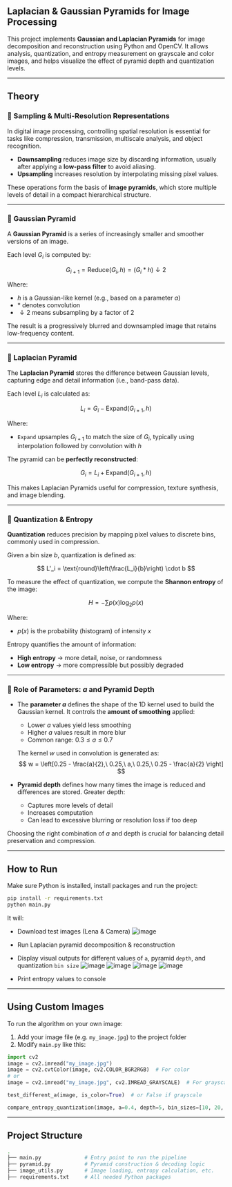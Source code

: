 ##  Laplacian & Gaussian Pyramids for Image Processing

This project implements **Gaussian and Laplacian Pyramids** for image decomposition and reconstruction using Python and OpenCV. It allows analysis, quantization, and entropy measurement on grayscale and color images, and helps visualize the effect of pyramid depth and quantization levels.

---

##  Theory


### 🔹 Sampling & Multi-Resolution Representations

In digital image processing, controlling spatial resolution is essential for tasks like compression, transmission, multiscale analysis, and object recognition.

- **Downsampling** reduces image size by discarding information, usually after applying a **low-pass filter** to avoid aliasing.
- **Upsampling** increases resolution by interpolating missing pixel values.

These operations form the basis of **image pyramids**, which store multiple levels of detail in a compact hierarchical structure.

---

### 🔹 Gaussian Pyramid

A **Gaussian Pyramid** is a series of increasingly smaller and smoother versions of an image.

Each level $G_i$ is computed by:

$$
G_{i+1} = \text{Reduce}(G_i, h) = (G_i * h) \downarrow 2
$$

Where:
- $h$ is a Gaussian-like kernel (e.g., based on a parameter $a$)
- $*$ denotes convolution
- $\downarrow 2$ means subsampling by a factor of 2

The result is a progressively blurred and downsampled image that retains low-frequency content.

---

### 🔹 Laplacian Pyramid

The **Laplacian Pyramid** stores the difference between Gaussian levels, capturing edge and detail information (i.e., band-pass data).

Each level $L_i$ is calculated as:

$$
L_i = G_i - \text{Expand}(G_{i+1}, h)
$$

Where:
- `Expand` upsamples $G_{i+1}$ to match the size of $G_i$, typically using interpolation followed by convolution with $h$

The pyramid can be **perfectly reconstructed**:

$$
G_i = L_i + \text{Expand}(G_{i+1}, h)
$$

This makes Laplacian Pyramids useful for compression, texture synthesis, and image blending.

---

### 🔹 Quantization & Entropy

**Quantization** reduces precision by mapping pixel values to discrete bins, commonly used in compression.

Given a bin size $b$, quantization is defined as:

$$
L'_i = \text{round}\left(\frac{L_i}{b}\right) \cdot b
$$

To measure the effect of quantization, we compute the **Shannon entropy** of the image:

$$
H = -\sum p(x) \log_2 p(x)
$$

Where:
- $p(x)$ is the probability (histogram) of intensity $x$

Entropy quantifies the amount of information:
- **High entropy** → more detail, noise, or randomness
- **Low entropy** → more compressible but possibly degraded

---

### 🔹 Role of Parameters: $a$ and Pyramid Depth

- The **parameter $a$** defines the shape of the 1D kernel used to build the Gaussian kernel. It controls the **amount of smoothing** applied:
  - Lower $a$ values yield less smoothing
  - Higher $a$ values result in more blur
  - Common range: $0.3 \leq a \leq 0.7$

  The kernel $w$ used in convolution is generated as:
  $$
  w = \left[0.25 - \frac{a}{2},\ 0.25,\ a,\ 0.25,\ 0.25 - \frac{a}{2} \right]
  $$

- **Pyramid depth** defines how many times the image is reduced and differences are stored. Greater depth:
  - Captures more levels of detail
  - Increases computation
  - Can lead to excessive blurring or resolution loss if too deep

Choosing the right combination of $a$ and depth is crucial for balancing detail preservation and compression.


---

## How to Run

Make sure Python is installed, install packages and run the project:

```bash
pip install -r requirements.txt
python main.py
```

It will:
- Download test images (Lena & Camera)
  ![image](https://github.com/user-attachments/assets/94a3cdc8-07b9-49c8-beee-f5912c32d0e6)

- Run Laplacian pyramid decomposition & reconstruction
- Display visual outputs for different values of `a`, pyramid `depth`, and quantization `bin size`
  ![image](https://github.com/user-attachments/assets/38e6b9ed-0217-46ae-94a5-c30d9339aa3a)
  ![image](https://github.com/user-attachments/assets/400cf7f1-3eb5-400d-ba1e-f9f6c5dcb712)
  ![image](https://github.com/user-attachments/assets/1376cf90-564d-43ba-8e56-0c1d918ee582)
  ![image](https://github.com/user-attachments/assets/5e0ce591-84f2-4ed6-8349-558639985c3e)

- Print entropy values to console

---

## Using Custom Images

To run the algorithm on your own image:

1. Add your image file (e.g. `my_image.jpg`) to the project folder
2. Modify `main.py` like this:

```python
import cv2
image = cv2.imread("my_image.jpg")
image = cv2.cvtColor(image, cv2.COLOR_BGR2RGB)  # For color
# or
image = cv2.imread("my_image.jpg", cv2.IMREAD_GRAYSCALE)  # For grayscale

test_different_a(image, is_color=True)  # or False if grayscale

compare_entropy_quantization(image, a=0.4, depth=5, bin_sizes=[10, 20, 30])
```

---


## Project Structure

```bash
.
├── main.py              # Entry point to run the pipeline
├── pyramid.py           # Pyramid construction & decoding logic
├── image_utils.py       # Image loading, entropy calculation, etc.
├── requirements.txt     # All needed Python packages
```

